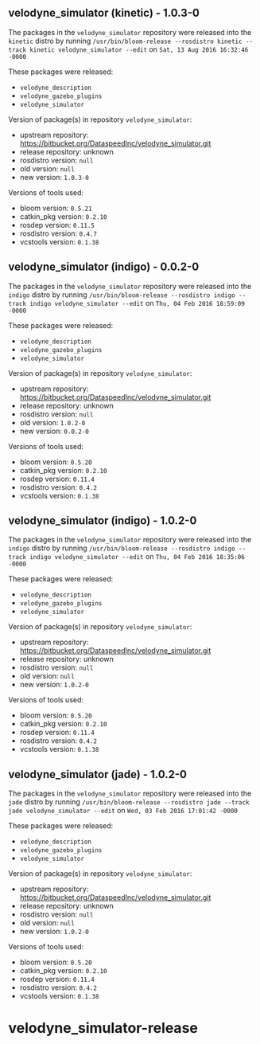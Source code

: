 ## velodyne_simulator (kinetic) - 1.0.3-0

The packages in the `velodyne_simulator` repository were released into the `kinetic` distro by running `/usr/bin/bloom-release --rosdistro kinetic --track kinetic velodyne_simulator --edit` on `Sat, 13 Aug 2016 16:32:46 -0000`

These packages were released:
- `velodyne_description`
- `velodyne_gazebo_plugins`
- `velodyne_simulator`

Version of package(s) in repository `velodyne_simulator`:

- upstream repository: https://bitbucket.org/DataspeedInc/velodyne_simulator.git
- release repository: unknown
- rosdistro version: `null`
- old version: `null`
- new version: `1.0.3-0`

Versions of tools used:

- bloom version: `0.5.21`
- catkin_pkg version: `0.2.10`
- rosdep version: `0.11.5`
- rosdistro version: `0.4.7`
- vcstools version: `0.1.38`


## velodyne_simulator (indigo) - 0.0.2-0

The packages in the `velodyne_simulator` repository were released into the `indigo` distro by running `/usr/bin/bloom-release --rosdistro indigo --track indigo velodyne_simulator --edit` on `Thu, 04 Feb 2016 18:59:09 -0000`

These packages were released:
- `velodyne_description`
- `velodyne_gazebo_plugins`
- `velodyne_simulator`

Version of package(s) in repository `velodyne_simulator`:
- upstream repository: https://bitbucket.org/DataspeedInc/velodyne_simulator.git
- release repository: unknown
- rosdistro version: `null`
- old version: `1.0.2-0`
- new version: `0.0.2-0`

Versions of tools used:
- bloom version: `0.5.20`
- catkin_pkg version: `0.2.10`
- rosdep version: `0.11.4`
- rosdistro version: `0.4.2`
- vcstools version: `0.1.38`


## velodyne_simulator (indigo) - 1.0.2-0

The packages in the `velodyne_simulator` repository were released into the `indigo` distro by running `/usr/bin/bloom-release --rosdistro indigo --track indigo velodyne_simulator --edit` on `Thu, 04 Feb 2016 18:35:06 -0000`

These packages were released:
- `velodyne_description`
- `velodyne_gazebo_plugins`
- `velodyne_simulator`

Version of package(s) in repository `velodyne_simulator`:
- upstream repository: https://bitbucket.org/DataspeedInc/velodyne_simulator.git
- release repository: unknown
- rosdistro version: `null`
- old version: `null`
- new version: `1.0.2-0`

Versions of tools used:
- bloom version: `0.5.20`
- catkin_pkg version: `0.2.10`
- rosdep version: `0.11.4`
- rosdistro version: `0.4.2`
- vcstools version: `0.1.38`


## velodyne_simulator (jade) - 1.0.2-0

The packages in the `velodyne_simulator` repository were released into the `jade` distro by running `/usr/bin/bloom-release --rosdistro jade --track jade velodyne_simulator --edit` on `Wed, 03 Feb 2016 17:01:42 -0000`

These packages were released:
- `velodyne_description`
- `velodyne_gazebo_plugins`
- `velodyne_simulator`

Version of package(s) in repository `velodyne_simulator`:
- upstream repository: https://bitbucket.org/DataspeedInc/velodyne_simulator.git
- release repository: unknown
- rosdistro version: `null`
- old version: `null`
- new version: `1.0.2-0`

Versions of tools used:
- bloom version: `0.5.20`
- catkin_pkg version: `0.2.10`
- rosdep version: `0.11.4`
- rosdistro version: `0.4.2`
- vcstools version: `0.1.38`


# velodyne_simulator-release